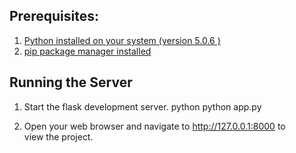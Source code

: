 ## Prerequisites:
1. [Python installed on your system (version 5.0.6 )](https://www.python.org/downloads/)
2. [pip package manager installed](https://pypi.orgpi/project/pip/)   

## Running the Server
1. Start the flask development server.
python
python app.py

2. Open your web browser and navigate to http://127.0.0.1:8000 to view the project.
